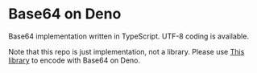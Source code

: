 # Base64 on Deno

Base64 implementation written in TypeScript. UTF-8 coding is available.

Note that this repo is just implementation, not a library. Please use
[This library](https://deno.land/x/base64) to encode with Base64 on Deno.
